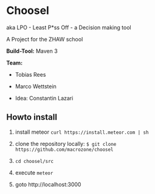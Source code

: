Choosel
===

aka LPO - Least P*ss Off - a Decision making tool

A Project for the ZHAW school

**Build-Tool:**
Maven 3

**Team:**

* Tobias Rees

* Marco Wettstein

* Idea: Constantin Lazari 

## Howto install



1. install meteor
`curl https://install.meteor.com | sh`

2. clone the repository locally: 
`$ git clone https://github.com/macrozone/choosel`

3. `cd choosel/src`

4. execute `meteor`

5. goto http://localhost:3000



